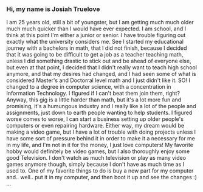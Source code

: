 ### Hi, my name is Josiah Truelove 

I am 25 years old, still a bit of youngster, but I am getting much much older much much quicker than I would have ever expected.
I am school, and I think at this point I'm either a junior or senior. I have trouble figuring out exactly what the university considers
me. See I started my educational journey with a bachelors in math, that I did not finish, because I decided that it was going to be
difficult to get a job as a teacher teaching math, unless I did something drastic to stick out and be ahead of everyone else,
but even at that point, I decided that I didn't really want to teach high school anymore, and that my desires had changed, and I 
had seen some of what is considered Master's and Doctorral level math and I just didn't like it. SO! I changed to a degree in
computer science, with a concentration in Information Technology. I figured if I can't beat them join them, right? Anyway,
this gig is a little harder than math, but it's a lot more fun and promising, it's a humungous industry and I really like a lot of
the people and assignments, just down to earth people wanting to help students. I figured worse comes to worse, I can start a 
business setting up older people's computers or even repairing hardware. Either way, my dream would be making a video game,
but I have a lot of trouble with doing projects unless I have some sort of pressure behind it in order to make it a necessary
for me in my life, and I'm not in it for the money, I just love computers! My favorite hobby would definitely be video games,
but I also thoroughly enjoy some good Television. I don't watch as much television or play as many video games anymore though,
simply because I don't have as much time as I used to. One of my favorite things to do is buy a new part for my computer and..
well.. put it in my computer, and then boot it up and see the changes :) ...
